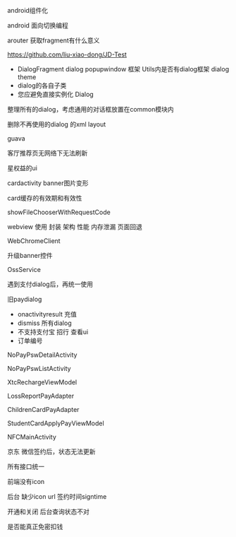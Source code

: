 android组件化

android 面向切换编程

arouter 获取fragment有什么意义

https://github.com/liu-xiao-dong/JD-Test



+ DialogFragment dialog popupwindow 框架 Utils内是否有dialog框架 dialog theme
+ dialog的各自子类
+ 您应避免直接实例化 Dialog

整理所有的dialog，考虑通用的对话框放置在common模块内

删除不再使用的dialog 的xml layout

guava

客厅推荐页无网络下无法刷新

星权益的ui

cardactivity banner图片变形

card缓存的有效期和有效性


showFileChooserWithRequestCode


webview 使用 封装 架构 性能 内存泄漏 页面回退

WebChromeClient

升级banner控件

OssService

遇到支付dialog后，再统一使用



旧paydialog 

+ onactivityresult 充值
+ dismiss 所有dialog
+ 不支持支付宝 招行 查看ui
+ 订单编号

NoPayPswDetailActivity

NoPayPswListActivity

XtcRechargeViewModel

LossReportPayAdapter

ChildrenCardPayAdapter

StudentCardApplyPayViewModel

NFCMainActivity



京东 微信签约后，状态无法更新

所有接口统一

前端没有icon

后台 缺少icon url 签约时间signtime 

开通和关闭 后台查询状态不对 

是否能真正免密扣钱